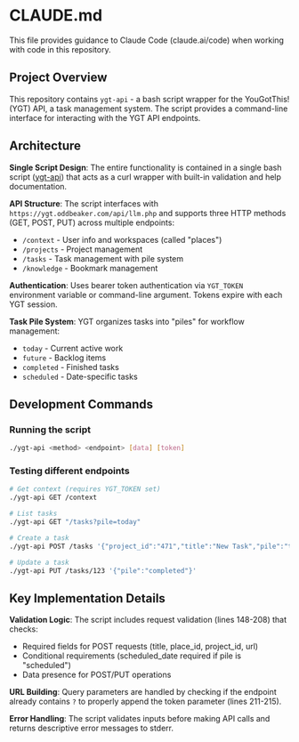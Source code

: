 # CLAUDE.md

This file provides guidance to Claude Code (claude.ai/code) when working with code in this repository.

## Project Overview

This repository contains `ygt-api` - a bash script wrapper for the YouGotThis! (YGT) API, a task management system. The script provides a command-line interface for interacting with the YGT API endpoints.

## Architecture

**Single Script Design**: The entire functionality is contained in a single bash script ([ygt-api](ygt-api)) that acts as a curl wrapper with built-in validation and help documentation.

**API Structure**: The script interfaces with `https://ygt.oddbeaker.com/api/llm.php` and supports three HTTP methods (GET, POST, PUT) across multiple endpoints:
- `/context` - User info and workspaces (called "places")
- `/projects` - Project management
- `/tasks` - Task management with pile system
- `/knowledge` - Bookmark management

**Authentication**: Uses bearer token authentication via `YGT_TOKEN` environment variable or command-line argument. Tokens expire with each YGT session.

**Task Pile System**: YGT organizes tasks into "piles" for workflow management:
- `today` - Current active work
- `future` - Backlog items
- `completed` - Finished tasks
- `scheduled` - Date-specific tasks

## Development Commands

### Running the script
```bash
./ygt-api <method> <endpoint> [data] [token]
```

### Testing different endpoints
```bash
# Get context (requires YGT_TOKEN set)
./ygt-api GET /context

# List tasks
./ygt-api GET "/tasks?pile=today"

# Create a task
./ygt-api POST /tasks '{"project_id":"471","title":"New Task","pile":"today"}'

# Update a task
./ygt-api PUT /tasks/123 '{"pile":"completed"}'
```

## Key Implementation Details

**Validation Logic**: The script includes request validation (lines 148-208) that checks:
- Required fields for POST requests (title, place_id, project_id, url)
- Conditional requirements (scheduled_date required if pile is "scheduled")
- Data presence for POST/PUT operations

**URL Building**: Query parameters are handled by checking if the endpoint already contains `?` to properly append the token parameter (lines 211-215).

**Error Handling**: The script validates inputs before making API calls and returns descriptive error messages to stderr.
